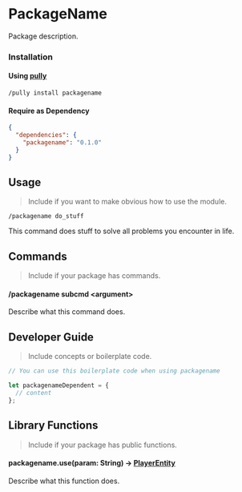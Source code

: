 # PackageName

Package description.

### Installation

#### Using [pully](https://github.com/FabricCore/pully)

```
/pully install packagename
```

#### Require as Dependency

```json
{
  "dependencies": {
    "packagename": "0.1.0"
  }
}
```

## Usage

> Include if you want to make obvious how to use the module.

```
/packagename do_stuff
```

This command does stuff to solve all problems you encounter in life.

## Commands

> Include if your package has commands.

#### /packagename subcmd &lt;argument&gt;

Describe what this command does.

## Developer Guide

> Include concepts or boilerplate code.

```js
// You can use this boilerplate code when using packagename

let packagenameDependent = {
  // content
};
```

## Library Functions

> Include if your package has public functions.

#### packagename.use(param: String) → [PlayerEntity](https://fabriccore.github.io/yarnwrap/build/latest.html?q=entity.player.PlayerEntity)

Describe what this function does.
